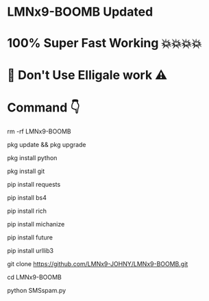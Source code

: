 # LMNx9-BOOMB Updated 
# 100% Super Fast Working  💥💥💥💥
# 🙏 Don't Use Elligale work ⚠️
# Command 👇

rm -rf LMNx9-BOOMB

pkg update && pkg upgrade

pkg install python

pkg install git

pip install requests

pip install bs4

pip install rich

pip install michanize

pip install future

pip install urllib3


git clone https://github.com/LMNx9-JOHNY/LMNx9-BOOMB.git

cd LMNx9-BOOMB

python SMSspam.py
